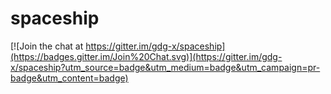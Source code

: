 # spaceship

[![Join the chat at https://gitter.im/gdg-x/spaceship](https://badges.gitter.im/Join%20Chat.svg)](https://gitter.im/gdg-x/spaceship?utm_source=badge&utm_medium=badge&utm_campaign=pr-badge&utm_content=badge)

